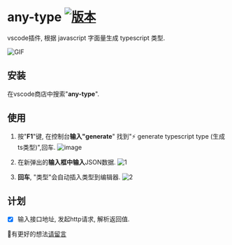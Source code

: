 # any-type [![版本](https://badgen.net/vs-marketplace/v/russell.any-type)](https://marketplace.visualstudio.com/items?itemName=russell.any-type)

vscode插件, 根据 javascript 字面量生成 typescript 类型.

![GIF](https://user-images.githubusercontent.com/8264787/150095262-3fca0341-64df-4555-a80a-ce876ed61de7.gif)


## 安装
在vscode商店中搜索"**any-type**".

## 使用
1. 按"**F1**"键, 在控制台**输入"generate**" 找到"⚡ generate typescript type (生成ts类型)",回车.
![image](https://user-images.githubusercontent.com/8264787/150161474-b5b5723b-9cc5-4ed8-969a-ce40caf02ef1.png)

2. 在新弹出的**输入框中输入**JSON数据.
![1](https://user-images.githubusercontent.com/8264787/150162344-eccfb894-96da-4784-a666-e8f880b53c1f.png)

3. **回车**, "类型"会自动插入类型到编辑器.
![2](https://user-images.githubusercontent.com/8264787/150162351-3d2a1666-369e-46e5-aea7-87364c2d3f19.png)


## 计划
- [x] 输入接口地址, 发起http请求, 解析返回值.

🍭有更好的想法[请留言](https://github.com/any86/any-type/issues/new?title=%F0%9F%8D%AD%E5%8A%9F%E8%83%BD%E5%BB%BA%E8%AE%AE)